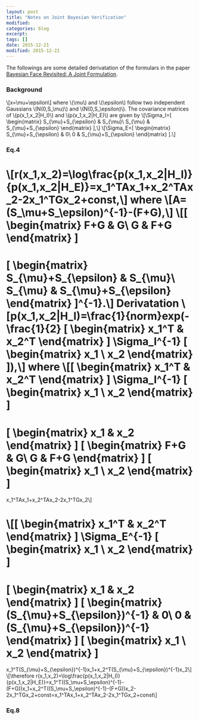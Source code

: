 ```yaml
---
layout: post
title: "Notes on Joint Bayesian Verification"
modified:
categories: blog
excerpt:
tags: []
date: 2015-12-21
modified: 2015-12-21
---
```


The followings are some detailed derivatation of the formulars in the paper 
[Bayesian Face Revisited: A Joint Formulation](https://www.microsoft.com/en-us/research/publication/bayesian-face-revisited-a-joint-formulation/).  

### Background
\\[x=\mu+\epsilon\\]
where \\(\mu\\) and \\(\epsilon\\) follow two independent Gaussians \\(N(0,S_\mu)\\) and \\(N(0,S_\epsilon)\\).
The covariance matrices of \\(p(x_1,x_2|H_I)\\) and \\(p(x_1,x_2|H_E)\\) are given by
\\[\Sigma_I=\[ \begin{matrix} 
  S_{\mu}+S_{\epsilon} & S_{\mu}\\
  S_{\mu} & S_{\mu}+S_{\epsilon} 
\end{matrix} \],\\]
\\[\Sigma_E=\[ \begin{matrix} 
  S_{\mu}+S_{\epsilon} & 0\\
  0 & S_{\mu}+S_{\epsilon} 
\end{matrix} \].\\]

### Eq.4  
\\[r(x_1,x_2)=\log\frac{p(x_1,x_2|H_I)}{p(x_1,x_2|H_E)}=x_1^TAx_1+x_2^TAx_2-2x_1^TGx_2+const,\\]
where
\\[A=(S_\mu+S_\epsilon)^{-1}-(F+G),\\]
\\[\[ \begin{matrix} 
  F+G & G\\
  G & F+G 
\end{matrix} \]
=
\[ \begin{matrix} 
  S_{\mu}+S_{\epsilon} & S_{\mu}\\
  S_{\mu} & S_{\mu}+S_{\epsilon} 
\end{matrix} \]^{-1}.\\]
**Derivatation**
\\[p(x_1,x_2|H_I)=\frac{1}{norm}exp(-\frac{1}{2}
\[ \begin{matrix} 
  x_1^T & x_2^T
\end{matrix} \] 
\Sigma_I^{-1}
\[ \begin{matrix} 
  x_1 \\ x_2
\end{matrix} \]),\\]
where
\\[\[ \begin{matrix} 
  x_1^T & x_2^T
\end{matrix} \] 
\Sigma_I^{-1}
\[ \begin{matrix} 
  x_1 \\ x_2
\end{matrix} \]
=
\[ \begin{matrix} 
  x_1 & x_2
\end{matrix} \] 
\[ \begin{matrix} 
  F+G & G\\
  G & F+G 
\end{matrix} \]
\[ \begin{matrix} 
  x_1 \\ x_2
\end{matrix} \]
=
x_1^TAx_1+x_2^TAx_2-2x_1^TGx_2\\]

\\[\[ \begin{matrix} 
  x_1^T & x_2^T
\end{matrix} \] 
\Sigma_E^{-1}
\[ \begin{matrix} 
  x_1 \\ x_2
\end{matrix} \]
=
\[ \begin{matrix} 
  x_1 & x_2
\end{matrix} \] 
\[ \begin{matrix} 
  (S_{\mu}+S_{\epsilon})^{-1} & 0\\
  0 & (S_{\mu}+S_{\epsilon})^{-1}
\end{matrix} \]
\[ \begin{matrix} 
  x_1 \\ x_2
\end{matrix} \]
=
x_1^T(S_{\mu}+S_{\epsilon})^{-1}x_1+x_2^T(S_{\mu}+S_{\epsilon})^{-1}x_2\\]
\\[\therefore r(x_1,x_2)=\log\frac{p(x_1,x_2|H_I)}{p(x_1,x_2|H_E)}=x_1^T((S_\mu+S_\epsilon)^{-1}-(F+G))x_1+x_2^T((S_\mu+S_\epsilon)^{-1}-(F+G))x_2-2x_1^TGx_2+const=x_1^TAx_1+x_2^TAx_2-2x_1^TGx_2+const\\]

### Eq.8
